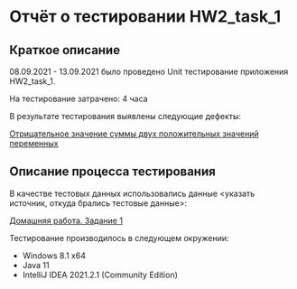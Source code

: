 # Отчёт о тестировании HW2_task_1
## Краткое описание
08.09.2021 - 13.09.2021 было проведено Unit тестирование приложения HW2_task_1.

На тестирование затрачено: 4 часа

В результате тестирования выявлены следующие дефекты:

[Отрицательное значение суммы двух положительных значений переменных](https://github.com/safaleks/JAVA_vvedenie/issues/1)

## Описание процесса тестирования

В качестве тестовых данных использовались данные <указать источник, откуда брались тестовые данные>:

[Домашняя работа. Задание 1](https://github.com/netology-code/javaqa-homeworks/blob/master/intro/MERGED.md)

Тестирование производилось в следующем окружении:

* Windows 8.1 х64
* Java 11
* IntelliJ IDEA 2021.2.1 (Community Edition)
